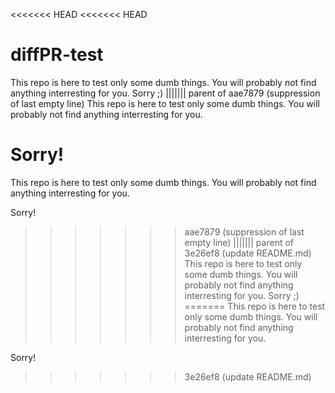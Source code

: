 <<<<<<< HEAD
<<<<<<< HEAD
# diffPR-test
This repo is here to test only some dumb things. You will probably not find anything interresting for you. Sorry ;) 
||||||| parent of aae7879 (suppression of last empty line)
This repo is here to test only some dumb things. You will probably not find anything interresting for you. 

Sorry!
=======
This repo is here to test only some dumb things. You will probably not find anything interresting for you. 

Sorry!
>>>>>>> aae7879 (suppression of last empty line)
||||||| parent of 3e26ef8 (update README.md)
This repo is here to test only some dumb things. You will probably not find anything interresting for you. Sorry ;)
=======
This repo is here to test only some dumb things. You will probably not find anything interresting for you. 

Sorry!
>>>>>>> 3e26ef8 (update README.md)
